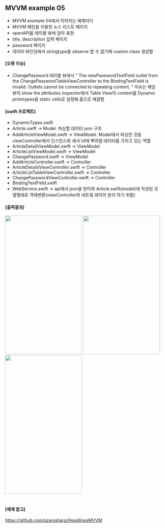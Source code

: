 ## MVVM example 05
- MVVM example 04에서 이어지는 예제이다
- MVVM 패턴을 이용한 뉴스 리스트 페이지
- openAPI를 테이블 뷰에 담아 표현
- title, description 입력 페이지
- password 페이지
- 데이터 바인딩에서 stringtype을 observe 할 수 없기에 custom class 생성함

#### [오류 이슈]
- ChangePassword 테이블 뷰에서 " The newPasswordTextField outlet from the ChangePasswordTableViewController to the BindingTextField is invalid. Outlets cannot be connected to repeating content. " 이슈는 해당 뷰의 show the attributes inspector에서 Table View의 content를 Dynamic prototypes을 static cells로 설정해 줌으로 해결함 


#### [swift 프로젝트]
- DynamicTypes.swift
- Article.swift -> Model. 파싱할 데이터 json 구조
- AddArticleViewModel.swift -> ViewModel. Model에서 파싱한 것을 viewController에서 인스턴스화 새서 UI에 뿌려질 데이터를 가지고 있는 역할
- ArticleDetailViewModel.swift -> ViewModel
- ArticleListViewModel.swift -> ViewModel
- ChangePassword.swift -> ViewModel
- AddArticleController.swift -> Controller 
- ArticleDetailsViewController.swift -> Controller  
- ArticleListTableViewController.swift -> Controller 
- ChangePasswordViewController.swift -> Controller 
- BindingTextField.swift
- WebService.swift -> api에서 json을 받아와 Article.swift(model)에 작성된 모델형태로 객체변환(viewController와 네트웤 레이어 분리 하기 위함)

#### [출력결과]
<img src = "https://github.com/JXHXXN/SWIFT_projects/assets/76980015/768d566c-b376-4ae4-bb07-822877aeaca2" width = "250" height = "450" />
<img src = "https://github.com/JXHXXN/SWIFT_projects/assets/76980015/9003587c-f777-4c06-bd2e-556317f1b8cc" width = "250" height = "450" />
<img src = "https://github.com/JXHXXN/SWIFT_projects/assets/76980015/4f795bd6-c0ed-4139-b4d5-c36e81af2f2c" width = "250" height = "450" />


#
#### [예제 참고]
https://github.com/azamsharp/HeadlinesMVVM
